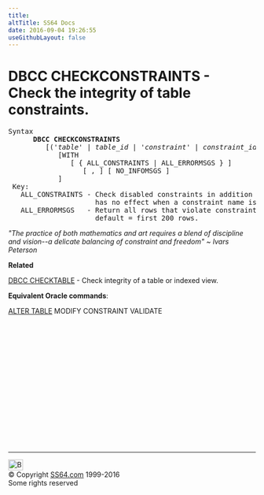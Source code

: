 ```yaml
---
title:
altTitle: SS64 Docs
date: 2016-09-04 19:26:55
useGithubLayout: false
---
```

<!-- #BeginLibraryItem "/Library/head_sql.lbi" --><!-- #EndLibraryItem --><h1>DBCC CHECKCONSTRAINTS - Check the integrity of table constraints.</h1>
<pre>Syntax
      <b>DBCC CHECKCONSTRAINTS</b>
         [('<i>table</i>' | <i>table_id </i>| '<i>constraint</i>' | <i>constraint_id</i>) ]
            [WITH 
               [ { ALL_CONSTRAINTS | ALL_ERRORMSGS } ]
                  [ , ] [ NO_INFOMSGS ] 
            ]
 Key:
   ALL_CONSTRAINTS - Check disabled constraints in addition to enabled constraints 
                     has no effect when a constraint name is specified.
   ALL_ERRORMSGS   - Return all rows that violate constraints in the table being checked.
                     default = first 200 rows.
</pre>
<p class="quote"><i>"The practice of both mathematics and art requires a blend of 
discipline and vision--a delicate balancing of constraint and freedom" ~ Ivars Peterson</i></p>
<p>  <b>Related</b></p>
<p><a href="dbcc_checktable.html">DBCC CHECKTABLE</a> - Check integrity of a table or indexed view.</p>
<p><b>Equivalent Oracle commands</b>:</p>
<p> <a href="../ora/table_a_cons.html">ALTER TABLE</a> MODIFY CONSTRAINT VALIDATE</p><!-- #BeginLibraryItem "/Library/foot_sql.lbi" --><p>
<!-- ss64-sql -->
<ins class="adsbygoogle" style="display:inline-block;width:300px;height:250px" data-ad-client="ca-pub-6140977852749469" data-ad-slot="6953563613"></ins>
<script>
(adsbygoogle = window.adsbygoogle || []).push({});
</script></p>
<hr>
<div id="bl" class="footer"><a href="dbcc_checkconstraints.html#"><img src="../images/top.png" width="30" height="22" alt="Back to the Top"></a></div>
<div id="br" class="footer, tagline">© Copyright <a href="http://ss64.com/">SS64.com</a> 1999-2016<br>
Some rights reserved</div><!-- #EndLibraryItem -->


